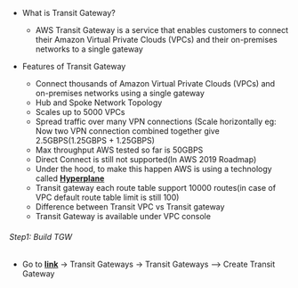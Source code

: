 * What is Transit Gateway?

    * AWS Transit Gateway is a service that enables customers to connect their Amazon Virtual Private Clouds (VPCs) and their on-premises networks to a single gateway

* Features of Transit Gateway

    * Connect thousands of Amazon Virtual Private Clouds (VPCs) and on-premises networks using a single gateway
    * Hub and Spoke Network Topology
    * Scales up to 5000 VPCs
    * Spread traffic over many VPN connections (Scale horizontally eg: Now two VPN connection combined together give 2.5GBPS(1.25GBPS + 1.25GBPS)
    * Max throughput AWS tested so far is 50GBPS
    * Direct Connect is still not supported(In AWS 2019 Roadmap)
    * Under the hood, to make this happen AWS is using a technology called [**Hyperplane**](https://twitter.com/awsreinvent/status/935740155499040768?lang=en)
    * Transit gateway each route table support 10000 routes(in case of VPC default route table limit is still 100)
    * Difference between Transit VPC vs Transit gateway
    * Transit Gateway is available under VPC console

###### Step1: Build TGW

* Go to [**link**](https://us-west-2.console.aws.amazon.com/vpc) → Transit Gateways → Transit Gateways --> Create Transit Gateway

